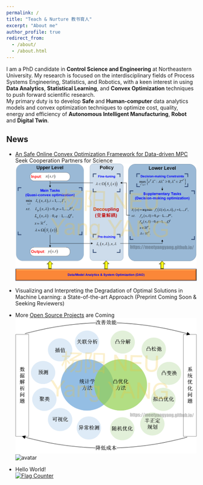 ```yaml
---
permalink: /
title: "Teach & Nurture 教书育人"
excerpt: "About me"
author_profile: true
redirect_from: 
  - /about/
  - /about.html
---
```


I am a PhD candidate in **Control Science and Engineering** at Northeastern University. My research is focused on the interdisciplinary fields of Process Systems Engineering, Statistics, and Robotics, with a keen interest in using **Data Analytics**, **Statistical Learning**, and **Convex Optimization** techniques to push forward scientific research.  
My primary duty is to develop **Safe** and **Human-computer** data analytics models and convex optimization techniques to optimize cost, quality, energy and efficiency of **Autonomous Intelligent Manufacturing**, **Robot** and **Digital Twin**.
## News
* [An Safe Online Convex Optimization Framework for Data-driven MPC](https://arxiv.org/abs/2305.20003)  
Seek Cooperation Partners for Science  
![avatar](/images/cv4.png)  
* Visualizing and Interpreting the Degradation of Optimal Solutions in Machine Learning: a State-of-the-art Approach (Preprint Coming Soon & Seeking Reviewers)
* More [Open Source Projects](https://github.com/meetyangyang/) are Coming  
![avatar](/images/cv1.png)  
![avatar](/images/cv2.png)

* Hello World!  
<a href="https://info.flagcounter.com/bONs"><img src="https://s11.flagcounter.com/count2/bONs/bg_FFFFFF/txt_000000/border_CCCCCC/columns_2/maxflags_10/viewers_0/labels_0/pageviews_0/flags_0/percent_0/" alt="Flag Counter" border="0"></a>